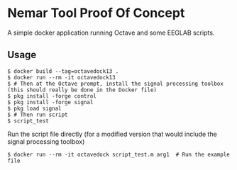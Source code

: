 # Nemar Tool Proof Of Concept

A simple docker application running Octave and some EEGLAB scripts.

## Usage

```
$ docker build --tag=octavedock13 .
$ docker run --rm -it octavedock13
$ # Then at the Octave prompt, install the signal processing toolbox (this should really be done in the Docker file)
$ pkg install -forge control
$ pkg install -forge signal
$ pkg load signal
$ # Then run script
$ script_test
```

Run the script file directly (for a modified version that would include the signal processing toolbox)

```
$ docker run --rm -it octavedock script_test.m arg1  # Run the example file
```
